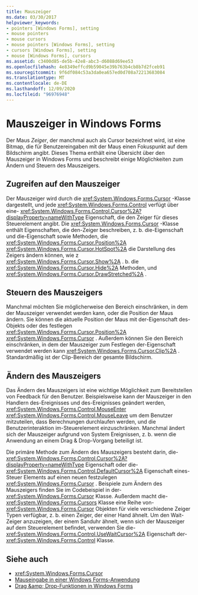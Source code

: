 ```yaml
---
title: Mauszeiger
ms.date: 03/30/2017
helpviewer_keywords:
- pointers [Windows Forms], setting
- mouse pointers
- mouse cursors
- mouse pointers [Windows Forms], setting
- cursors [Windows Forms], setting
- mouse [Windows Forms], cursors
ms.assetid: c3400d85-de5b-42e8-abc3-d6088d69ee53
ms.openlocfilehash: 4e8349effcd9b59045e39b763b4cb8b7d2fceb91
ms.sourcegitcommit: 9f6df084c53a3da0ea657ed0d708a72213683084
ms.translationtype: MT
ms.contentlocale: de-DE
ms.lasthandoff: 12/09/2020
ms.locfileid: "96976948"
---
```

# <a name="mouse-pointers-in-windows-forms"></a>Mauszeiger in Windows Forms
Der Maus *Zeiger*, der manchmal auch als Cursor bezeichnet wird, ist eine Bitmap, die für Benutzereingaben mit der Maus einen Fokuspunkt auf dem Bildschirm angibt. Dieses Thema enthält eine Übersicht über den Mauszeiger in Windows Forms und beschreibt einige Möglichkeiten zum Ändern und Steuern des Mauszeigers.  
  
## <a name="accessing-the-mouse-pointer"></a>Zugreifen auf den Mauszeiger  
 Der Mauszeiger wird durch die <xref:System.Windows.Forms.Cursor> -Klasse dargestellt, und jede <xref:System.Windows.Forms.Control> verfügt über eine- <xref:System.Windows.Forms.Control.Cursor%2A?displayProperty=nameWithType> Eigenschaft, die den Zeiger für dieses Steuerelement angibt. Die <xref:System.Windows.Forms.Cursor> -Klasse enthält Eigenschaften, die den-Zeiger beschreiben, z. b. die-Eigenschaft und die-Eigenschaft sowie Methoden, die <xref:System.Windows.Forms.Cursor.Position%2A> <xref:System.Windows.Forms.Cursor.HotSpot%2A> die Darstellung des Zeigers ändern können, wie z <xref:System.Windows.Forms.Cursor.Show%2A> . b. die <xref:System.Windows.Forms.Cursor.Hide%2A> Methoden, und <xref:System.Windows.Forms.Cursor.DrawStretched%2A> .  
  
## <a name="controlling-the-mouse-pointer"></a>Steuern des Mauszeigers  
 Manchmal möchten Sie möglicherweise den Bereich einschränken, in dem der Mauszeiger verwendet werden kann, oder die Position der Maus ändern. Sie können die aktuelle Position der Maus mit der-Eigenschaft des-Objekts oder des festlegen <xref:System.Windows.Forms.Cursor.Position%2A> <xref:System.Windows.Forms.Cursor> . Außerdem können Sie den Bereich einschränken, in dem der Mauszeiger zum Festlegen der-Eigenschaft verwendet werden kann <xref:System.Windows.Forms.Cursor.Clip%2A> . Standardmäßig ist der Clip-Bereich der gesamte Bildschirm.  
  
## <a name="changing-the-mouse-pointer"></a>Ändern des Mauszeigers  
 Das Ändern des Mauszeigers ist eine wichtige Möglichkeit zum Bereitstellen von Feedback für den Benutzer. Beispielsweise kann der Mauszeiger in den Handlern des-Ereignisses und des-Ereignisses geändert werden, <xref:System.Windows.Forms.Control.MouseEnter> <xref:System.Windows.Forms.Control.MouseLeave> um dem Benutzer mitzuteilen, dass Berechnungen durchlaufen werden, und die Benutzerinteraktion im-Steuerelement einzuschränken. Manchmal ändert sich der Mauszeiger aufgrund von System Ereignissen, z. b. wenn die Anwendung an einem Drag & Drop-Vorgang beteiligt ist.  
  
 Die primäre Methode zum Ändern des Mauszeigers besteht darin, die- <xref:System.Windows.Forms.Control.Cursor%2A?displayProperty=nameWithType> Eigenschaft oder die- <xref:System.Windows.Forms.Control.DefaultCursor%2A> Eigenschaft eines-Steuer Elements auf einen neuen festzulegen <xref:System.Windows.Forms.Cursor> . Beispiele zum Ändern des Mauszeigers finden Sie im Codebeispiel in der- <xref:System.Windows.Forms.Cursor> Klasse. Außerdem macht die- <xref:System.Windows.Forms.Cursors> Klasse eine Reihe von- <xref:System.Windows.Forms.Cursor> Objekten für viele verschiedene Zeiger Typen verfügbar, z. b. einen Zeiger, der einer Hand ähnelt. Um den Wait-Zeiger anzuzeigen, der einem Sanduhr ähnelt, wenn sich der Mauszeiger auf dem Steuerelement befindet, verwenden Sie die- <xref:System.Windows.Forms.Control.UseWaitCursor%2A> Eigenschaft der- <xref:System.Windows.Forms.Control> Klasse.  
  
## <a name="see-also"></a>Siehe auch

- <xref:System.Windows.Forms.Cursor>
- [Mauseingabe in einer Windows Forms-Anwendung](mouse-input-in-a-windows-forms-application.md)
- [Drag &amp;amp; Drop-Funktionen in Windows Forms](drag-and-drop-functionality-in-windows-forms.md)

